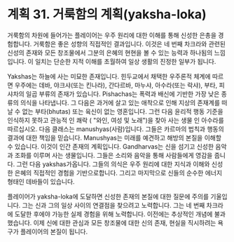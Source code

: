 # 계획 31. 거룩함의 계획(yaksha-loka)

거룩함의 차원에 들어가는 플레이어는 우주 원리에 대한 이해를 통해 신성한 은총을 경험합니다. 거룩함은 좋은 성향의 직접적인 결과입니다. 이것은 네 번째 차크라와 관련된 신성의 존재와 모든 창조물에서 그분의 은혜의 현현을 볼 수 있는 능력과 하나됨의 느낌입니다. 이 일치는 단순한 지적 이해를 초월하여 일상 생활의 진정한 일부가 됩니다.

Yakshas는 하늘에 사는 미묘한 존재입니다. 힌두교에서 채택한 우주론적 체계에 따르면 우주에는 데바, 야크샤(또는 킨나라), 간다르바, 마누샤, 아수라(또는 락샤), 부타, 피샤차의 일곱 부류의 존재가 있습니다. Pishachas는 폭력과 배신에 기반한 가장 낮은 종류의 의식을 나타냅니다. 그 다음은 과거에 살고 있는 애착으로 인해 지상의 존재계를 떠날 수 없는 부타(bhutas) 또는 육신이 없는 영혼입니다. 그런 다음 윤리적 행동 기준을 인식하지 못하고 관능적 인 쾌락 ( "와인, 여성 및 노래")을 찾아 사는 생물 인 아수라를 따르십시오. 다음 클래스는 manushyas(사람)입니다. 그들은 카르마의 법칙과 행동의 결과에 대한 책임을 믿습니다. Manushyas는 미래를 예견하고 해방의 본질을 이해할 수 있습니다. 이것이 인간 존재의 계획입니다. Gandharvas는 신을 섬기고 신성한 음악과 조화를 이루며 사는 생물입니다. 그들은 소리와 음악을 통해 사람들에게 영감을 줍니다. 그런 다음 yakshas가옵니다. 그들의 의식은 우주 원리에 대한 지식과 이해와 신성한 은혜의 직접적인 경험을 기반으로합니다. 그리고 마지막으로 신들의 순수한 에너지 형태인 데바들이 있습니다.

플레이어가 yaksha-loka에 도달하면 신성한 존재의 본질에 대한 질문에 주의를 기울입니다. 그는 신과 그의 일상 사이의 연결점을 찾으려고 노력합니다. 그는 네 번째 차크라에 도달한 후에야 가능한 실제 경험을 위해 노력합니다. 이전에는 추상적인 개념에 불과했습니다. 이제 신에 대한 관심과 모든 창조물에 대한 신의 존재, 현실을 직시하려는 욕구가 플레이어의 본질이 됩니다.

